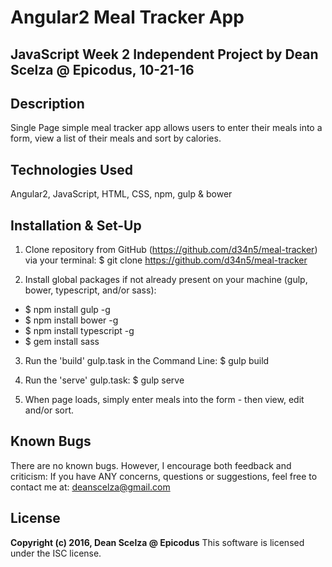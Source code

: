 

# Angular2 Meal Tracker App #

## JavaScript Week 2 Independent Project by Dean Scelza @ Epicodus, 10-21-16 ##

## Description
Single Page simple meal tracker app allows users to enter their meals into a form, view a list of their meals and sort by calories.

## Technologies Used
Angular2, JavaScript, HTML, CSS, npm, gulp & bower

## Installation & Set-Up
1. Clone repository from GitHub (https://github.com/d34n5/meal-tracker) via your terminal: $ git clone https://github.com/d34n5/meal-tracker

2. Install global packages if not already present on your machine (gulp, bower, typescript, and/or sass):
  * $ npm install gulp -g
  * $ npm install bower -g
  * $ npm install typescript -g
  * $ gem install sass

3. Run the 'build' gulp.task in the Command Line: $ gulp build

4. Run the 'serve' gulp.task: $ gulp serve

5. When page loads, simply enter meals into the form - then view, edit and/or sort.


## Known Bugs
There are no known bugs.  However, I encourage both feedback and criticism: If you have ANY concerns, questions or suggestions, feel free to contact me at:  deanscelza@gmail.com

## License
**Copyright (c) 2016, Dean Scelza @ Epicodus**
This software is licensed under the ISC license.
